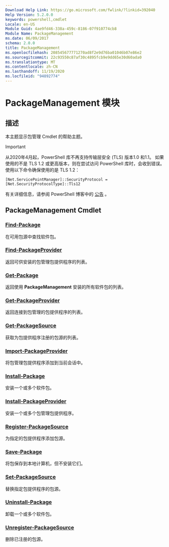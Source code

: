 ```yaml
---
Download Help Link: https://go.microsoft.com/fwlink/?linkid=392040
Help Version: 5.2.0.0
keywords: powershell,cmdlet
Locale: en-US
Module Guid: 4ae9fd46-338a-459c-8186-07f910774cb8
Module Name: PackageManagement
ms.date: 06/09/2017
schema: 2.0.0
title: PackageManagement
ms.openlocfilehash: 208545677771270ad8f2e9d76ba01046b07e86e2
ms.sourcegitcommit: 22c93550c87af30c4895fcb9e9dd65e30d60ada0
ms.translationtype: MT
ms.contentlocale: zh-CN
ms.lasthandoff: 11/19/2020
ms.locfileid: "94892774"
---
```

# PackageManagement 模块

## 描述

本主题显示包管理 Cmdlet 的帮助主题。

> [!IMPORTANT]
> 从2020年4月起，PowerShell 库不再支持传输层安全 (TLS) 版本1.0 和1.1。 如果使用的不是 TLS 1.2 或更高版本，则在尝试访问 PowerShell 库时，会收到错误。 使用以下命令确保使用的是 TLS 1.2：
>
> `[Net.ServicePointManager]::SecurityProtocol = [Net.SecurityProtocolType]::Tls12`
>
> 有关详细信息，请参阅 PowerShell 博客中的 [公告](https://devblogs.microsoft.com/powershell/powershell-gallery-tls-support/) 。

## PackageManagement Cmdlet

### [Find-Package](Find-Package.md)
在可用包源中查找软件包。

### [Find-PackageProvider](Find-PackageProvider.md)
返回可供安装的包管理包提供程序的列表。

### [Get-Package](Get-Package.md)
返回使用 **PackageManagement** 安装的所有软件包的列表。

### [Get-PackageProvider](Get-PackageProvider.md)
返回连接到包管理的包提供程序的列表。

### [Get-PackageSource](Get-PackageSource.md)
获取为包提供程序注册的包源的列表。

### [Import-PackageProvider](Import-PackageProvider.md)
将包管理包提供程序添加到当前会话中。

### [Install-Package](Install-Package.md)
安装一个或多个软件包。

### [Install-PackageProvider](Install-PackageProvider.md)
安装一个或多个包管理包提供程序。

### [Register-PackageSource](Register-PackageSource.md)
为指定的包提供程序添加包源。

### [Save-Package](Save-Package.md)
将包保存到本地计算机，但不安装它们。

### [Set-PackageSource](Set-PackageSource.md)
替换指定包提供程序的包源。

### [Uninstall-Package](Uninstall-Package.md)
卸载一个或多个软件包。

### [Unregister-PackageSource](Unregister-PackageSource.md)
删除已注册的包源。

